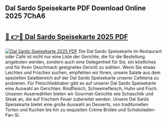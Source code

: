 ## Dal Sardo Speisekarte PDF Download Online 2025 7ChA6

# <h2><a href="http://gc6edxf.nevu.top/?p=Dal+Sardo+Speisekarte">🔗 👉🔴 Dal Sardo Speisekarte 2025 PDF</a></h2>

[![Dal Sardo Speisekarte 2025 PDF](https://i.imgur.com/dBaPXMq.png)](http://gc6edxf.nevu.top/?p=Dal+Sardo+Speisekarte)
Die Dal Sardo Speisekarte im Restaurant oder Café ist nicht nur eine Liste der Gerichte, die für die Bestellung angeboten werden, sondern auch eine Gelegenheit für Sie, ein köstliches und für Ihren Geschmack geeignetes Gericht zu wählen. Wenn Sie etwas Leichtes und Frisches suchen, empfehlen wir Ihnen, unsere Salate aus dem speziellen Salatbereich auf der Dal Sardo Speisekarte unserer Cafeteria zu probieren. Für Fleischliebhaber gibt es auf unserer Dal Sardo Speisekarte eine Auswahl an Gerichten: Rindfleisch, Schweinefleisch, Huhn und Fisch. Unseren Auserwählten bieten wir Gourmet-Gerichte wie Schaschlik und Steak an, die auf frischem Feuer zubereitet werden. Unsere Dal Sardo Speisekarte bietet eine große Auswahl an Desserts, von traditionellen Torten und Kuchen bis hin zu exquisiten Crème Brûlée und Schokoladen-Fan-Si.
